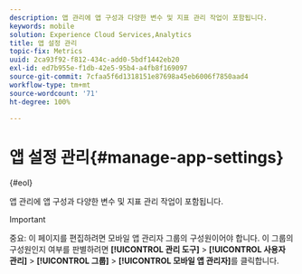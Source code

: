 ```yaml
---
description: 앱 관리에 앱 구성과 다양한 변수 및 지표 관리 작업이 포함됩니다.
keywords: mobile
solution: Experience Cloud Services,Analytics
title: 앱 설정 관리
topic-fix: Metrics
uuid: 2ca93f92-f812-434c-add0-5bdf1442eb20
exl-id: ed7b955e-f1db-42e5-95b4-a4fb8f169097
source-git-commit: 7cfaa5f6d1318151e87698a45eb6006f7850aad4
workflow-type: tm+mt
source-wordcount: '71'
ht-degree: 100%

---
```


# 앱 설정 관리{#manage-app-settings}

{#eol}

앱 관리에 앱 구성과 다양한 변수 및 지표 관리 작업이 포함됩니다.

>[!IMPORTANT]
>
>중요: 이 페이지를 편집하려면 모바일 앱 관리자 그룹의 구성원이어야 합니다. 이 그룹의 구성원인지 여부를 판별하려면 **[!UICONTROL 관리 도구]** > **[!UICONTROL 사용자 관리]** > **[!UICONTROL 그룹]** > **[!UICONTROL 모바일 앱 관리자]**&#x200B;를 클릭합니다.
